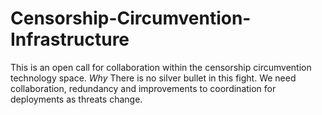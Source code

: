 # Censorship-Circumvention-Infrastructure
This is an open call for collaboration within the censorship circumvention technology space. 
*Why*
There is no silver bullet in this fight. We need collaboration, redundancy and improvements to coordination for deployments as threats change. 
